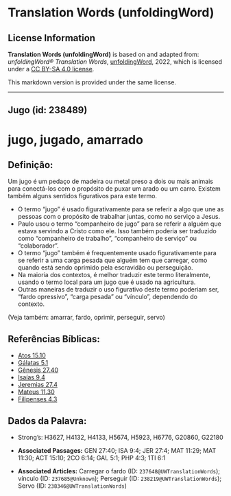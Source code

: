 # Translation Words (unfoldingWord)

## License Information

**Translation Words (unfoldingWord)** is based on and adapted from: _unfoldingWord® Translation Words_, [unfoldingWord](https://unfoldingword.org/utw), 2022, which is licensed under a [CC BY-SA 4.0 license](https://creativecommons.org/licenses/by-sa/4.0/legalcode.en).

This markdown version is provided under the same license.



--------------------------------

## Jugo (id: 238489)

jugo, jugado, amarrado
======================

Definição:
----------

Um jugo é um pedaço de madeira ou metal preso a dois ou mais animais para conectá\-los com o propósito de puxar um arado ou um carro. Existem também alguns sentidos figurativos para este termo.

* O termo “jugo” é usado figurativamente para se referir a algo que une as pessoas com o propósito de trabalhar juntas, como no serviço a Jesus.
* Paulo usou o termo “companheiro de jugo” para se referir a alguém que estava servindo a Cristo como ele. Isso também poderia ser traduzido como “companheiro de trabalho”, “companheiro de serviço” ou “colaborador”.
* O termo “jugo” também é frequentemente usado figurativamente para se referir a uma carga pesada que alguém tem que carregar, como quando está sendo oprimido pela escravidão ou perseguição.
* Na maioria dos contextos, é melhor traduzir este termo literalmente, usando o termo local para um jugo que é usado na agricultura.
* Outras maneiras de traduzir o uso figurativo deste termo poderiam ser, “fardo opressivo”, “carga pesada” ou “vínculo”, dependendo do contexto.

(Veja também: amarrar, fardo, oprimir, perseguir, servo)

Referências Bíblicas:
---------------------

* [Atos 15\.10](https://ref.ly/Acts15:10)
* [Gálatas 5\.1](https://ref.ly/Gal5:1)
* [Gênesis 27\.40](https://ref.ly/Gen27:40)
* [Isaías 9\.4](https://ref.ly/Isa9:4)
* [Jeremias 27\.4](https://ref.ly/Jer27:4)
* [Mateus 11\.30](https://ref.ly/Matt11:30)
* [Filipenses 4\.3](https://ref.ly/Phil4:3)

Dados da Palavra:
-----------------

* Strong’s: H3627, H4132, H4133, H5674, H5923, H6776, G20860, G22180

* **Associated Passages:** GEN 27:40; ISA 9:4; JER 27:4; MAT 11:29; MAT 11:30; ACT 15:10; 2CO 6:14; GAL 5:1; PHP 4:3; 1TI 6:1
* **Associated Articles:** Carregar o fardo (ID: `237648@UWTranslationWords`); vínculo (ID: `237685@Unknown`); Perseguir (ID: `238219@UWTranslationWords`); Servo (ID: `238346@UWTranslationWords`)

